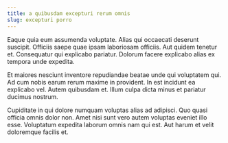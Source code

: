```yaml
---
title: a quibusdam excepturi rerum omnis
slug: excepturi porro
---
```


Eaque quia eum assumenda voluptate. Alias qui occaecati deserunt suscipit. Officiis saepe quae ipsam laboriosam officiis. Aut quidem tenetur et. Consequatur qui explicabo pariatur. Dolorum facere explicabo alias ex tempora unde expedita.

Et maiores nesciunt inventore repudiandae beatae unde qui voluptatem qui. Ad cum nobis earum rerum maxime in provident. In est incidunt ea explicabo vel. Autem quibusdam et. Illum culpa dicta minus et pariatur ducimus nostrum.

Cupiditate in qui dolore numquam voluptas alias ad adipisci. Quo quasi officia omnis dolor non. Amet nisi sunt vero autem voluptas eveniet illo esse. Voluptatum expedita laborum omnis nam qui est. Aut harum et velit doloremque facilis et.
